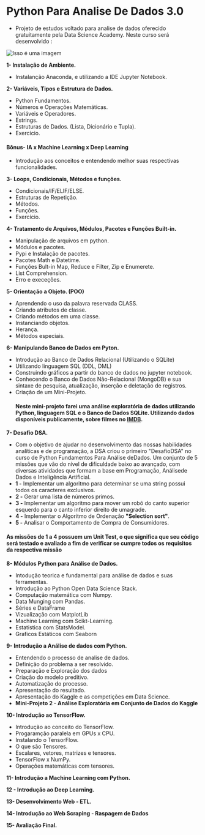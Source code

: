 # Python Para Analise De Dados 3.0
- Projeto de estudos voltado para analise de dados oferecido gratuitamente pela Data Science Academy. Neste curso será desenvolvido :

![Isso é uma imagem](https://myoctocat.com/assets/images/base-octocat.svg)

**1- Instalação de Ambiente.**

- Instalanção Anaconda, e utilizando a IDE Jupyter Notebook.

**2- Variáveis, Tipos e Estrutura de Dados.**

- Python Fundamentos.
- Números e Operações Matemáticas.
- Variáveis e Operadores.
- Estrings.
- Estruturas de Dados. (Lista, Dicionário e Tupla).
- Exercicio.
#### Bônus- IA x Machine Learning x Deep Learning
- Introdução aos conceitos e entendendo melhor suas respectivas funcionalidades.

**3- Loops, Condicionais, Métodos e funções.**

- Condicionais/IF/ELIF/ELSE.
- Estruturas de Repetição.
- Métodos.
- Funções.
- Exercício.

**4- Tratamento de Arquivos, Módulos, Pacotes e Funções Built-in.**

- Manipulação de arquivos em python.
- Módulos e pacotes.
- Pypi e Instalação de pacotes.
- Pacotes Math e Datetime.
- Funções Bult-in Map, Reduce e Filter, Zip e Enumerete.
- List Comprehension.
- Erro e execeções.

**5- Orientação a Objeto. (POO)**

- Aprendendo o uso da palavra reservada CLASS.
- Criando atributos de classe.
- Criando métodos em uma classe.
- Instanciando objetos.
- Herança.
- Métodos especiais.

**6- Manipulando Banco de Dados em Pyton.**

- Introdução ao Banco de Dados Relacional (Utilizando o SQLite)
- Utilizando linguagem SQL (DDL, DML)
- Construindo gráficos a partir do banco de dados no jupyter notebook.
- Conhecendo o Banco de Dados Não-Relacional (MongoDB) e sua sintaxe de pesquisa, atualização, inserção e deletação de registros.
- Criação de um Mini-Projeto. 
  #### Neste mini-projeto farei uma análise exploratória de dados utilizando Python, linguagem SQL e o Banco de Dados SQLite. Utilizando dados disponíveis publicamente, sobre filmes no <a href="https://www.imdb.com/interfaces/">IMDB</a>.
  


**7-  Desafio DSA.**

 - Com o objetivo de ajudar no desenvolvimento das nossas habilidades analíticas e de programação, a DSA criou o primeiro "DesafioDSA" no curso de Python Fundamentos Para Análise deDados. Um conjunto de 5 missões que vão do nível de dificuldade baixo ao avançado, com diversas atividades que formam a base em Programação, Análisede Dados e Inteligência Artificial. 
 - **1 -** Implementar um algoritmo para determinar se uma string possui todos os caracteres exclusivos.
 - **2 -** Gerar uma lista de números primos.
 - **3 -** Implementar um algoritmo para mover um robô do canto superior esquerdo para o canto inferior direito de umagrade.
 - **4 -** Implementar o Algoritmo de Ordenação **"Selection sort"**.
 - **5 -** Analisar o Comportamento de Compra de Consumidores. 
 #### As missões  de  1  a  4  possuem  um  Unit  Test,  o  que  significa  que  seu  código  será  testado  e avaliado a fim de verificar se cumpre todos os requisitos da respectiva missão


**8- Módulos Python para Análise de Dados.**

- Intodução teorica e fundamental para análise de dados e suas ferramentas.
- Introdução ao Python Open Data Science Stack.
- Computação matemática com Numpy.
- Data Munging com Pandas.
- Séries e DataFrame
- Vizualização com MatplotLib
- Machine Learning com Scikt-Learning.
- Estatistica com StatsModel.
- Graficos Estáticos com Seaborn

**9- Introdução a Análise de dados com Python.**

- Entendendo o processo de analise de dados.
- Definição do problema a ser resolvido.
- Preparação e Exploração dos dados
- Criação do modelo preditivo.
- Automatização do processo.
- Apresentação do resultado.
- Apresentação do Kaggle e as competições em Data Science.
- **Mini-Projeto 2 - Análise Exploratória  em Conjunto de Dados do Kaggle**

**10- Introdução ao TensorFlow.**

- Introdução ao conceito do TensorFlow.
- Progaramção paralela em GPUs x CPU.
- Instalando o TensorFlow.
- O que são Tensores.
- Escalares, vetores, matrizes e tensores.
- TensorFlow x NumPy.
- Operações matemáticas com tensores.

**11- Introdução a Machine Learning com Python.**

**12 - Introdução ao Deep Learning.**

**13- Desenvolvimento Web - ETL.**

**14- Introdução ao Web Scraping - Raspagem de Dados**

**15- Avaliação Final.**
